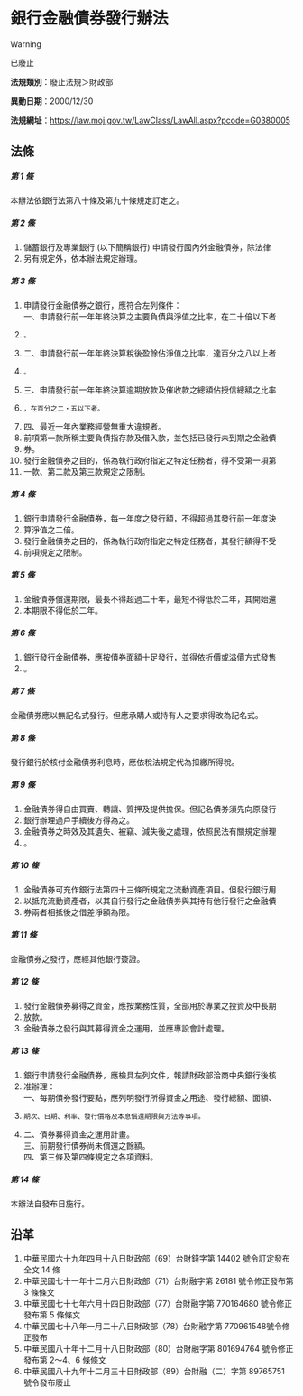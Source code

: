 # 銀行金融債券發行辦法


> [!WARNING]
> 已廢止


**法規類別**：廢止法規＞財政部

**異動日期**：2000/12/30  

**法規網址**：https://law.moj.gov.tw/LawClass/LawAll.aspx?pcode=G0380005



## 法條
##### 第 1 條
本辦法依銀行法第八十條及第九十條規定訂定之。

##### 第 2 條
1. 儲蓄銀行及專業銀行 (以下簡稱銀行) 申請發行國內外金融債券，除法律
1. 另有規定外，依本辦法規定辦理。

##### 第 3 條
1. 申請發行金融債券之銀行，應符合左列條件：  
一、申請發行前一年年終決算之主要負債與淨值之比率，在二十倍以下者
1.     。
1. 二、申請發行前一年年終決算稅後盈餘佔淨值之比率，達百分之八以上者
1.     。
1. 三、申請發行前一年年終決算逾期放款及催收款之總額佔授信總額之比率
1.     ，在百分之二‧五以下者。
1. 四、最近一年內業務經營無重大違規者。
1. 前項第一款所稱主要負債指存款及借入款，並包括已發行未到期之金融債
1. 券。
1. 發行金融債券之目的，係為執行政府指定之特定任務者，得不受第一項第
1. 一款、第二款及第三款規定之限制。

##### 第 4 條
1. 銀行申請發行金融債券，每一年度之發行額，不得超過其發行前一年度決
1. 算淨值之二倍。
1. 發行金融債券之目的，係為執行政府指定之特定任務者，其發行額得不受
1. 前項規定之限制。

##### 第 5 條
1. 金融債券償還期限，最長不得超過二十年，最短不得低於二年，其開始還
1. 本期限不得低於二年。

##### 第 6 條
1. 銀行發行金融債券，應按債券面額十足發行，並得依折價或溢價方式發售
1. 。

##### 第 7 條
金融債券應以無記名式發行。但應承購人或持有人之要求得改為記名式。

##### 第 8 條
發行銀行於核付金融債券利息時，應依稅法規定代為扣繳所得稅。

##### 第 9 條
1. 金融債券得自由買賣、轉讓、質押及提供擔保。但記名債券須先向原發行
1. 銀行辦理過戶手續後方得為之。
1. 金融債券之時效及其遺失、被竊、減失後之處理，依照民法有關規定辦理
1. 。

##### 第 10 條
1. 金融債券可充作銀行法第四十三條所規定之流動資產項目。但發行銀行用
1. 以抵充流動資產者，以其自行發行之金融債券與其持有他行發行之金融債
1. 券兩者相抵後之借差淨額為限。

##### 第 11 條
金融債券之發行，應經其他銀行簽證。

##### 第 12 條
1. 發行金融債券募得之資金，應按業務性質，全部用於專業之投資及中長期
1. 放款。
1. 金融債券之發行與其募得資金之運用，並應專設會計處理。

##### 第 13 條
1. 銀行申請發行金融債券，應檢具左列文件，報請財政部洽商中央銀行後核
1. 准辦理：  
一、每期債券發行要點，應列明發行所得資金之用途、發行總額、面額、
1.     期次、日期、利率、發行價格及本息償還期限與方法等事項。
1. 二、債券募得資金之運用計畫。  
三、前期發行債券尚未償還之餘額。  
四、第三條及第四條規定之各項資料。

##### 第 14 條
本辦法自發布日施行。

## 沿革
1. 中華民國六十九年四月十八日財政部（69）台財錢字第 14402  號令訂定發布全文 14 條
1. 中華民國七十一年十二月六日財政部（71）台財融字第 26181  號令修正發布第 3  條條文
1. 中華民國七十七年六月十四日財政部（77）台財融字第 770164680  號令修正發布第 5  條條文
1. 中華民國七十八年一月二十八日財政部（78）台財融字第 770961548號令修正發布
1. 中華民國八十年十二月十八日財政部（80）台財融字第 801694764  號令修正發布第 2～4、6  條條文
1. 中華民國八十九年十二月三十日財政部（89）台財融（二）字第 89765751  號令發布廢止

